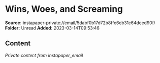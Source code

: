# Wins, Woes, and Screaming

**Source:** instapaper-private://email/5dabf0b17d72b8ffe6eb31c64dced90f/
**Folder:** Unread
**Added:** 2023-03-14T09:53:46




## Content
*Private content from instapaper_email*
